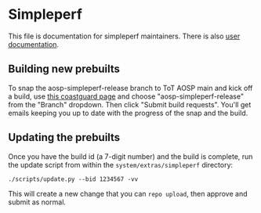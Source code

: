 # Simpleperf

This file is documentation for simpleperf maintainers.
There is also [user documentation](doc/README.md).

## Building new prebuilts

To snap the aosp-simpleperf-release branch to ToT AOSP main and kick off a
build, use [this coastguard
page](https://android-build.googleplex.com/coastguard/dashboard/5938649007521792/#/request/create)
and choose "aosp-simpleperf-release" from the "Branch" dropdown. Then click
"Submit build requests". You'll get emails keeping you up to date with the
progress of the snap and the build.

## Updating the prebuilts

Once you have the build id (a 7-digit number) and the build is complete, run the
update script from within the `system/extras/simpleperf` directory:
```
./scripts/update.py --bid 1234567 -vv
```

This will create a new change that you can `repo upload`, then approve and
submit as normal.

